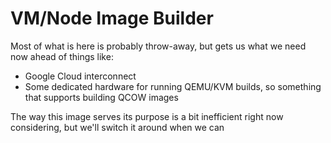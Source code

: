 # VM/Node Image Builder

Most of what is here is probably throw-away, but gets us what we need now ahead of things like:

* Google Cloud interconnect
* Some dedicated hardware for running QEMU/KVM builds, so something that supports building QCOW images

The way this image serves its purpose is a bit inefficient right now considering, but we'll switch it around when we can
